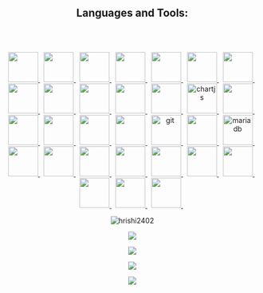 <h2 align="center">Languages and Tools:</h3>

<br>
<p align="center">
  <br>
  <a href="https://www.python.org" target="_blank">
    <img src="https://www.vectorlogo.zone/logos/python/python-vertical.svg" height="60"/> 
  </a> &nbsp;
  <a href="https://www.php.net" target="_blank">
    <img src="https://upload.wikimedia.org/wikipedia/commons/thumb/2/27/PHP-logo.svg/2560px-PHP-logo.svg.png" height="60"/> 
  </a> &nbsp;
  <a href="https://micropython.org/" target="_blank">
    <img src="https://micropython.org/static/img/Mlogo_138wh.png" height="60"/> 
  </a> &nbsp;
  <a href="https://www.djangoproject.com/" target="_blank"> 
    <img src="https://avatars.githubusercontent.com/u/27804?s=280&v=4" height="60"/>
  </a> &nbsp;
  <a href="https://flask.palletsprojects.com/" target="_blank"> 
    <img src="https://flask.palletsprojects.com/en/2.3.x/_static/flask-vertical.png" height="60"/>
  </a> &nbsp;
  <a href="https://www.w3.org/html/" target="_blank">
    <img src="https://www.vectorlogo.zone/logos/w3_html5/w3_html5-icon.svg" height="60"/> 
  </a> &nbsp;
  <a href="https://jinja.palletsprojects.com/" target="_blank">
    <img src="https://repository-images.githubusercontent.com/994551/2ba89c40-184d-45ec-8ffe-f9e155aaf702" height="60"/> 
  </a> &nbsp;
  
  <a href="https://developer.mozilla.org/en-US/docs/Web/CSS" target="_blank">
    <img src="https://www.vectorlogo.zone/logos/w3_css/w3_css-official.svg" height="60"/> 
  </a> &nbsp;
  <a href="https://developer.mozilla.org/en-US/docs/Web/JavaScript" target="_blank"> 
    <img src="https://www.vectorlogo.zone/logos/javascript/javascript-icon.svg" height="60"/> 
  </a> &nbsp;
  <a href="https://jquery.com/" target="_blank"> 
    <img src="https://w7.pngwing.com/pngs/720/46/png-transparent-jquery-plain-wordmark-logo-icon-thumbnail.png" height="60"/> 
  </a> &nbsp;
  <a href="https://getbootstrap.com" target="_blank">
    <img src="https://www.vectorlogo.zone/logos/getbootstrap/getbootstrap-icon.svg" height="60"/> 
  </a> &nbsp;
  <a href="https://tailwindcss.com/" target="_blank">
    <img src="https://upload.wikimedia.org/wikipedia/commons/thumb/d/d5/Tailwind_CSS_Logo.svg/512px-Tailwind_CSS_Logo.svg.png?20230715030042" height="60"/> 
  </a> &nbsp;
  <a href="https://www.chartjs.org" target="_blank">
    <img src="https://www.chartjs.org/media/logo-title.svg" alt="chartjs" height="60"/> 
  </a> &nbsp;
  <a href="https://barba.js.org/" target="_blank">
    <img src="https://pbs.twimg.com/profile_images/1092796120911228935/5Ql8Sscm_400x400.jpg" height="60"/> 
  </a> &nbsp;
  <a href="https://swiperjs.com/" target="_blank">
    <img src="https://swiperjs.com/images/swiper-logo.svg" height="60"/> 
  </a> &nbsp;
  <a href="https://highlightjs.org/" target="_blank">
    <img src="https://avatars.githubusercontent.com/u/9039821?s=200&v=4" height="60"/> 
  </a> &nbsp;
  <a href="https://codemirror.net/" target="_blank">
    <img src="https://codemirror.net/style/logo.svg" height="60"/> 
  </a> &nbsp;
  <a href="https://ckeditor.com/" target="_blank">
    <img src="https://ckeditor.com/assets/images/legacy/favicons/180x180.png" height="60"/> 
  </a> &nbsp;
  
  

  
  <a href="https://git-scm.com/" target="_blank">
    <img src="https://www.vectorlogo.zone/logos/git-scm/git-scm-icon.svg" alt="git" width="60" height="60"/>
  </a> &nbsp;
  <a href="https://www.postgresql.org" target="_blank">
    <img src="https://www.vectorlogo.zone/logos/postgresql/postgresql-icon.svg" width="60" height="60"/>
  </a> &nbsp;
  <a href="https://mariadb.org/" target="_blank">
    <img src="https://www.vectorlogo.zone/logos/mariadb/mariadb-icon.svg" alt="mariadb" width="60" height="60"/>
  </a> &nbsp;
  <a href="https://www.mysql.com/" target="_blank">
    <img src="https://www.vectorlogo.zone/logos/mysql/mysql-icon.svg" width="60" height="60"/>
  </a> &nbsp;
  <a href="https://www.sqlite.org/" target="_blank">
    <img src="https://www.vectorlogo.zone/logos/sqlite/sqlite-icon.svg" width="60" height="60"/>
  </a> &nbsp;
  <a href="https://postman.com" target="_blank">
    <img src="https://www.vectorlogo.zone/logos/getpostman/getpostman-icon.svg" width="60" height="60"/>
  </a> &nbsp;
  <a href="https://www.linux.org/" target="_blank"> 
    <img src="https://www.vectorlogo.zone/logos/linux/linux-icon.svg" width="60" height="60"/>
  </a> &nbsp;
  <a href="https://www.ubuntu.com/" target="_blank"> 
    <img src="https://www.vectorlogo.zone/logos/ubuntu/ubuntu-icon.svg" width="60" height="60"/>
  </a> &nbsp;
  <a href="https://www.opensuse.org/" target="_blank"> 
    <img src="https://www.vectorlogo.zone/logos/suse/suse-icon.svg" width="60" height="60"/>
  </a> &nbsp;
  <a href="https://www.opensuse.org/#Tumbleweed" target="_blank"> 
    <img src="https://upload.wikimedia.org/wikipedia/commons/4/49/OpenSUSE_Tumbleweed_green_logo.svg" height="60"/>
  </a> &nbsp;
  
  
  <a href="https://www.cpanel.net/" target="_blank"> 
    <img src="https://d1uevawj71pji9.cloudfront.net/img/product/9be0b65d-a397-42be-822d-019e6298d0d9/c8230420-5f63-44e4-994b-92fba69d5f48.png" width="60" height="60"/>
  </a> &nbsp;
  <a href="https://code.visualstudio.com/" target="_blank"> 
    <img src="https://www.vectorlogo.zone/logos/visualstudio_code/visualstudio_code-icon.svg" width="60" height="60"/>
  </a> &nbsp;
  <a href="https://letsencrypt.org/" target="_blank"> 
    <img src="https://www.vectorlogo.zone/logos/letsencrypt/letsencrypt-icon.svg" width="60" height="60"/>
  </a> &nbsp;
</p>

<p align="center"> <img src="https://komarev.com/ghpvc/?username=hrishi2402&label=Profile%20views&color=0e75b6&style=flat" alt="hrishi2402" /> </p>

<p align="center"> <a href="https://github.com/ryo-ma/github-profile-trophy"><img src="https://github-profile-trophy.vercel.app/?username=hrishi2402&theme=algolia"></a> </p>

<p align="center"><img src="https://github-readme-streak-stats.herokuapp.com/?user=hrishi2402&theme=algolia"></p>
<p align="center"><img src="https://stats-hrishi.vercel.app/api?username=hrishi2402&show_icons=true&theme=algolia&rank_icon=github&include_all_commits=true&hide=issues"></p>
<p align="center"><img src="https://stats-hrishi.vercel.app/api/top-langs/?username=hrishi2402&hide_progress=true&theme=algolia&langs_count=10"></p>

